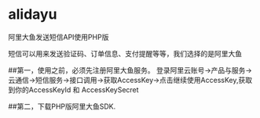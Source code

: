 # alidayu
阿里大鱼发送短信API使用PHP版

短信可以用来发送验证码、订单信息、支付提醒等等，我们选择的是阿里大鱼

##第一，使用之前，必须先注册阿里大鱼服务。
登录阿里云账号->产品与服务->云通信->短信服务->接口调用->获取AccessKey->点击继续使用AccessKey,获取到你的AccessKeyId 和 AccessKeySecret

##第二，下载PHP版阿里大鱼SDK.

